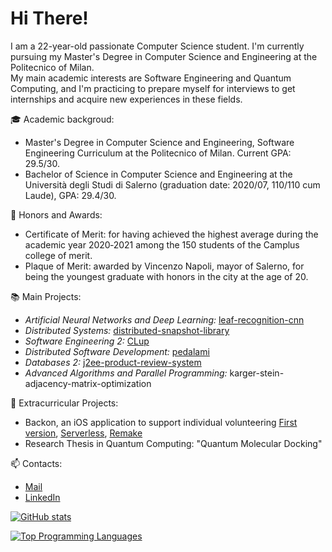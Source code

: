 # Hi There!
I am a 22-year-old passionate Computer Science student. I'm currently pursuing my Master's Degree in Computer Science and Engineering at the Politecnico of Milan.  
My main academic interests are Software Engineering and Quantum Computing, and I'm practicing to prepare myself for interviews to get internships and acquire new experiences in these fields.  

🎓 Academic backgroud:
* Master's Degree in Computer Science and Engineering, Software Engineering Curriculum at the Politecnico of Milan. Current GPA: 29.5/30.
* Bachelor of Science in Computer Science and Engineering at the Università degli Studi di Salerno (graduation date: 2020/07, 110/110 cum Laude), GPA: 29.4/30.

🏅 Honors and Awards:
* Certificate of Merit: for having achieved the highest average during the academic year 2020‐2021 among the 150 students of the Camplus college of merit.
* Plaque of Merit: awarded by Vincenzo Napoli, mayor of Salerno, for being the youngest graduate with honors in the city at the age of 20.

📚 Main Projects:  
* _Artificial Neural Networks and Deep Learning:_ [leaf-recognition-cnn](https://codalab.lisn.upsaclay.fr/competitions/226)
* _Distributed Systems:_ [distributed-snapshot-library](https://github.com/triuzzi/distributed-snapshot-library)
* _Software Engineering 2:_ [CLup](https://github.com/triuzzi/CLup)
* _Distributed Software Development:_ [pedalami](https://github.com/pedalami/pedalami)
* _Databases 2:_ [j2ee-product-review-system](https://github.com/triuzzi/j2ee-product-review-system)
* _Advanced Algorithms and Parallel Programming:_ karger-stein-adjacency-matrix-optimization

📌 Extracurricular Projects:
* Backon, an iOS application to support individual volunteering [First version](https://github.com/triuzzi/BackOn), [Serverless](https://github.com/triuzzi/ServerlessBackOn), [Remake](https://github.com/triuzzi/BackOnReloaded)
* Research Thesis in Quantum Computing: "Quantum Molecular Docking"

📫 Contacts:
* [Mail](mailto:emanueletriuzzigmail.com)
* [LinkedIn](https://www.linkedin.com/in/etriuzzi/)

[![GitHub stats](https://github-readme-stats.vercel.app/api?username=triuzzi)](https://github.com/anuraghazra/github-readme-stats)

[![Top Programming Languages](https://github-readme-stats.vercel.app/api/top-langs/?username=triuzzi&layout=compact)](https://github.com/anuraghazra/github-readme-stats)

